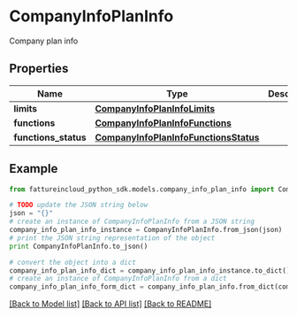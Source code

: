 # CompanyInfoPlanInfo

Company plan info

## Properties
Name | Type | Description | Notes
------------ | ------------- | ------------- | -------------
**limits** | [**CompanyInfoPlanInfoLimits**](CompanyInfoPlanInfoLimits.md) |  | [optional] 
**functions** | [**CompanyInfoPlanInfoFunctions**](CompanyInfoPlanInfoFunctions.md) |  | [optional] 
**functions_status** | [**CompanyInfoPlanInfoFunctionsStatus**](CompanyInfoPlanInfoFunctionsStatus.md) |  | [optional] 

## Example

```python
from fattureincloud_python_sdk.models.company_info_plan_info import CompanyInfoPlanInfo

# TODO update the JSON string below
json = "{}"
# create an instance of CompanyInfoPlanInfo from a JSON string
company_info_plan_info_instance = CompanyInfoPlanInfo.from_json(json)
# print the JSON string representation of the object
print CompanyInfoPlanInfo.to_json()

# convert the object into a dict
company_info_plan_info_dict = company_info_plan_info_instance.to_dict()
# create an instance of CompanyInfoPlanInfo from a dict
company_info_plan_info_form_dict = company_info_plan_info.from_dict(company_info_plan_info_dict)
```
[[Back to Model list]](../README.md#documentation-for-models) [[Back to API list]](../README.md#documentation-for-api-endpoints) [[Back to README]](../README.md)


